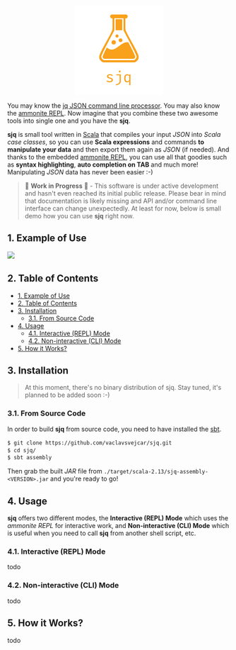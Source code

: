 <p align="center"><img src ="https://github.com/vaclavsvejcar/sjq/raw/master/doc/assets/logo.png" width="200" /></p>

You may know the [jq JSON command line processor][web:jq]. You may also know the [ammonite REPL][web:ammonite-repl]. Now imagine that you combine these two awesome tools into single one and you have the __sjq__.

__sjq__ is small tool written in [Scala][web:scala] that compiles your input _JSON_ into _Scala case classes_, so you can use __Scala expressions__ and commands __to manipulate your data__ and then export them again as _JSON_ (if needed). And thanks to the embedded [ammonite REPL][web:ammonite-repl], you can use all that goodies such as __syntax highlighting__, __auto completion on TAB__ and much more! Manipulating _JSON_ data has never been easier :-)

> 🚧 __Work in Progress__ 🚧 - This software is under active development and hasn't even reached its initial public release. Please bear in mind that documentation is likely missing and API and/or command line interface can change unexpectedly. At least for now, below is small demo how you can use __sjq__ right now.

## 1. Example of Use
<a href="https://asciinema.org/a/X8V6QCX6VDfZHU7CsCWIO9uet" target="_blank"><img src="https://asciinema.org/a/X8V6QCX6VDfZHU7CsCWIO9uet.svg" /></a>


## 2. Table of Contents
<!-- TOC -->

- [1. Example of Use](#1-example-of-use)
- [2. Table of Contents](#2-table-of-contents)
- [3. Installation](#3-installation)
    - [3.1. From Source Code](#31-from-source-code)
- [4. Usage](#4-usage)
    - [4.1. Interactive (REPL) Mode](#41-interactive-repl-mode)
    - [4.2. Non-interactive (CLI) Mode](#42-non-interactive-cli-mode)
- [5. How it Works?](#5-how-it-works)

<!-- /TOC -->

## 3. Installation

> At this moment, there's no binary distribution of sjq. Stay tuned, it's planned to be added soon :-)

### 3.1. From Source Code
In order to build __sjq__ from source code, you need to have installed the [sbt][web:sbt].

```sh
$ git clone https://github.com/vaclavsvejcar/sjq.git
$ cd sjq/
$ sbt assembly
```

Then grab the built _JAR_ file from `./target/scala-2.13/sjq-assembly-<VERSION>.jar` and you're ready to go!

## 4. Usage
__sjq__ offers two different modes, the __Interactive (REPL) Mode__ which uses the _ammonite REPL_ for interactive work, and __Non-interactive (CLI) Mode__ which is useful when you need to call __sjq__ from another shell script, etc.

### 4.1. Interactive (REPL) Mode
todo

### 4.2. Non-interactive (CLI) Mode
todo

## 5. How it Works?
todo


[web:ammonite-repl]: https://ammonite.io/#Ammonite-REPL
[web:jq]: https://stedolan.github.io/jq/
[web:sbt]: https://www.scala-sbt.org/
[web:scala]: https://www.scala-lang.org
